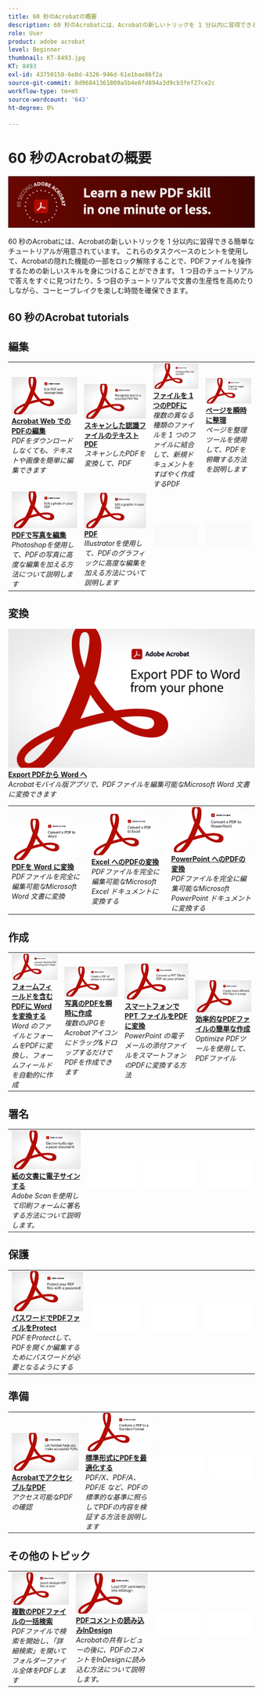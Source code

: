 ```yaml
---
title: 60 秒のAcrobatの概要
description: 60 秒のAcrobatには、Acrobatの新しいトリックを 1 分以内に習得できる簡単なチュートリアルが用意されています
role: User
product: adobe acrobat
level: Beginner
thumbnail: KT-8493.jpg
KT: 8493
exl-id: 43750150-6e0d-4326-946d-61e1bae86f2a
source-git-commit: 8d96841361809a5b4e6fd894a3d9cb3fef27ce2c
workflow-type: tm+mt
source-wordcount: '643'
ht-degree: 0%

---
```


# 60 秒のAcrobatの概要

![60 秒のAcrobat Image](../assets/Hero-60sec.png)

60 秒のAcrobatには、Acrobatの新しいトリックを 1 分以内に習得できる簡単なチュートリアルが用意されています。 これらのタスクベースのヒントを使用して、Acrobatの隠れた機能の一部をロック解除することで、PDFファイルを操作するための新しいスキルを身につけることができます。 1 つ目のチュートリアルで答えをすぐに見つけたり、5 つ目のチュートリアルで文書の生産性を高めたりしながら、コーヒーブレイクを楽しむ時間を確保できます。

## 60 秒のAcrobat tutorials

## 編集

<table style="table-layout:fixed">
<tr>
   <td>
    <a href="edit.md">
      <img alt="Acrobat Web でのPDFの編集" src="../assets/60sec_Edit_1280.jpg" />
    </a>
    <div>
    <a href="edit.md"><strong>Acrobat Web でのPDFの編集</strong></a>
    </div>
    <em>PDFをダウンロードしなくても、テキストや画像を簡単に編集できます</em>
    <br>
  </td>
  <td>
    <a href="textrecognition.md">
      <img alt="スキャンした認識ファイルのテキストPDF" src="../assets/60sec_Textrecognition_1280.jpg" />
    </a>
    <div>
     <a href="textrecognition.md"><strong>スキャンした認識ファイルのテキストPDF</strong></a>
    </div>
    <em>スキャンしたPDFを変換して、PDF</em>
    <br>
  </td>
  <td>
    <a href="combine-to-one-pdf.md">
      <img alt="ファイルを 1 つのPDFに" src="../assets/60sec_Combine_1280.jpg" />
    </a>
    <div>
    <a href="combine-to-one-pdf.md"><strong>ファイルを 1 つのPDFに</strong></a>
    </div>
    <em>複数の異なる種類のファイルを 1 つのファイルに結合して、新規ドキュメントをすばやく作成するPDF</em>
    <br>
  </td>
   <td>
    <a href="organize.md">
      <img alt="ページを瞬時に整理" src="../assets/60sec_Organize_1280.jpg" />
    </a>
    <div>
    <a href="organize.md"><strong>ページを瞬時に整理</strong></a>
    </div>
    <em>ページを整理ツールを使用して、PDFを俯瞰する方法を説明します</em>
    <br>
  </td>
</tr>
<tr>
  <td>
    <a href="editphoto.md">
      <img alt="PDFで写真を編集" src="../assets/60sec_Editphoto_1280.jpg" />
    </a>
    <div>
    <a href="editphoto.md"><strong>PDFで写真を編集</strong></a>
    </div>
    <em>Photoshopを使用して、PDFの写真に高度な編集を加える方法について説明します</em>
    <br>
  </td>
  <td>
    <a href="editgraphic.md">
      <img alt="PDF" src="../assets/60sec_Editgraphic_1280.jpg" />
    </a>
    <div>
    <a href="editgraphic.md"><strong>PDF</strong></a>
    </div>
    <em>Illustratorを使用して、PDFのグラフィックに高度な編集を加える方法について説明します</em>
    <br>
  </td>
  <td>
      <img alt="スペーサー" src="../assets/Grayspacer.png" />
        <div>
        <br>
  </td>
  <td>
      <img alt="スペーサー" src="../assets/Grayspacer.png" />
        <div>
        <br>
  </td>
</tr>
</table>

## 変換

<table style="table-layout:fixed">
<tr>
  <td>
    <a href="convert-pdf-word.md">
      <img alt="PDFを Word に変換" src="../assets/60sec_convertword.png" />
    </a>
    <div>
    <a href="convert-pdf-word.md"><strong>PDFを Word に変換</strong></a>
    </div>
    <em>PDFファイルを完全に編集可能なMicrosoft Word 文書に変換</em>
    <br>
  </td>
 <td>
    <a href="convert-pdf-excel.md">
      <img alt="Excel へのPDFの変換" src="../assets/60sec_convertexcel.png" />
    </a>
    <div>
    <a href="convert-pdf-excel.md"><strong>Excel へのPDFの変換</strong></a>
    </div>
    <em>PDFファイルを完全に編集可能なMicrosoft Excel ドキュメントに変換する</em>
    <br>
  </td>
  <td>
    <a href="convert-pdf-powerpoint.md">
      <img alt="PowerPoint へのPDFの変換" src="../assets/60sec_convertppt.png" />
    </a>
    <div>
    <a href="convert-pdf-excel.md"><strong>PowerPoint へのPDFの変換</strong></a>
    </div>
    <em>PDFファイルを完全に編集可能なMicrosoft PowerPoint ドキュメントに変換する</em>
    <br>
  </td>
    <a href="exportwordphone.md">
      <img alt="Export PDFから Word へ" src="../assets/60sec_Exportphone_1280.jpg" />
    </a>
    <div>
    <a href="exportwordphone.md"><strong>Export PDFから Word へ</strong></a>
    </div>
    <em>Acrobatモバイル版アプリで、PDFファイルを編集可能なMicrosoft Word 文書に変換できます</em>
    <br>
  </td>
</tr>
</table>

## 作成

<table style="table-layout:fixed">
<tr>
  <td>
    <a href="wordform.md">
      <img alt="フォームフィールドを含むPDFに Word を変換する" src="../assets/60sec_Wordform_1280.jpg" />
    </a>
    <div>
     <a href="wordform.md"><strong>フォームフィールドを含むPDFに Word を変換する</strong></a>
    </div>
    <em>Word のファイルとフォームをPDFに変換し、フォームフィールドを自動的に作成</em>
    <br>
  </td>
  <td>
      <a href="photo.md">
        <img alt="写真のPDFを瞬時に作成" src="../assets/60sec_Photo_1280.jpg" />
      </a>
      <div>
      <a href="photo.md"><strong>写真のPDFを瞬時に作成</strong></a>
      </div>
      <em>複数のJPGをAcrobatアイコンにドラッグ&amp;ドロップするだけでPDFを作成できます</em>
      <br>
  </td>
  <td>
    <a href="phone.md">
      <img alt="スマートフォンで PPT ファイルをPDFに変換" src="../assets/60sec_Phone_1280.jpg" />
    </a>
    <div>
    <a href="phone.md"><strong>スマートフォンで PPT ファイルをPDFに変換</strong></a>
    </div>
    <em>PowerPoint の電子メールの添付ファイルをスマートフォンのPDFに変換する方法</em>
    <br>
  </td>
  <td>
      <a href="optimize.md">
        <img alt="効率的なPDFファイルの簡単な作成" src="../assets/60sec_Optimize_1280.jpg" />
      </a>
      <div>
      <a href="optimize.md"><strong>効率的なPDFファイルの簡単な作成</strong></a>
      </div>
      <em>Optimize PDFツールを使用して、PDFファイル</em>
      <br>
  </td>
</tr>
</table>

## 署名

<table style="table-layout:fixed">
<tr>
  <td>
    <a href="sign.md">
      <img alt="紙の文書に電子サインする" src="../assets/60sec_Sign_1280.jpg" />
    </a>
    <div>
    <a href="sign.md"><strong>紙の文書に電子サインする</strong></a>
    </div>
    <em>Adobe Scanを使用して印刷フォームに署名する方法について説明します。</em>
    <br>
  </td>
  <td>
      <img alt="スペーサー" src="../assets/Whitespacer.png" />
        <div>
        <br>
  </td>
  <td>
      <img alt="スペーサー" src="../assets/Whitespacer.png" />
        <div>
        <br>
  </td>
  <td>
      <img alt="スペーサー" src="../assets/Whitespacer.png" />
        <div>
        <br>
  </td>
</tr>
</table>

## 保護

<table style="table-layout:fixed">
<tr>
  <td>
    <a href="protect.md">
      <img alt="パスワードでPDFファイルをProtect" src="../assets/60sec_Protect_1280.jpg" />
    </a>
    <div>
    <a href="protect.md"><strong>パスワードでPDFファイルをProtect</strong></a>
    </div>
    <em>PDFをProtectして、PDFを開くか編集するためにパスワードが必要となるようにする</em>
    <br>
  </td>
  <td>
      <img alt="スペーサー" src="../assets/Whitespacer.png" />
        <div>
        <br>
  </td>
  <td>
      <img alt="スペーサー" src="../assets/Whitespacer.png" />
        <div>
        <br>
  </td>
  <td>
      <img alt="スペーサー" src="../assets/Whitespacer.png" />
        <div>
        <br>
  </td>
</tr>
</table>

## 準備

<table style="table-layout:fixed">
<tr>
  <td>
    <a href="accessible.md">
      <img alt="AcrobatでアクセシブルなPDF" src="../assets/60sec_Accessible_1280.jpg" />
    </a>
    <div>
    <a href="accessible.md"><strong>AcrobatでアクセシブルなPDF</strong></a>
    </div>
    <em>アクセス可能なPDFの確認</em>
    <br>
  </td>
 <td>
    <a href="conform.md">
      <img alt="標準形式にPDFを最適化する" src="../assets/60sec_standard.png" />
    </a>
    <div>
    <a href="conform.md"><strong>標準形式にPDFを最適化する</strong></a>
    </div>
    <em>PDF/X、PDF/A、PDF/E など、PDFの標準的な基準に照らしてPDFの内容を検証する方法を説明します</em>
    <br>
  </td>
  <td>
      <img alt="スペーサー" src="../assets/Whitespacer.png" />
        <div>
        <br>
  </td>
  <td>
      <img alt="スペーサー" src="../assets/Whitespacer.png" />
        <div>
        <br>
  </td>
</tr>
</table>

## その他のトピック

<table style="table-layout:fixed">
<tr>
  <td>
    <a href="search.md">
      <img alt="複数のPDFファイルの一括検索" src="../assets/60sec_Search_1280.jpg" />
    </a>
    <div>
     <a href="search.md"><strong>複数のPDFファイルの一括検索</strong></a>
    </div>
    <em>PDFファイルで検索を開始し、「詳細検索」を開いてフォルダーファイル全体をPDFします</em>
    <br>
  </td>
  <td>
    <a href="indesign.md">
      <img alt="PDFコメントの読み込みInDesign" src="../assets/60sec_InDesign_1280.jpg" />
    </a>
    <div>
    <a href="indesign.md"><strong>PDFコメントの読み込みInDesign</strong></a>
    </div>
    <em>Acrobatの共有レビューの後に、PDFのコメントをInDesignに読み込む方法について説明します。</em>
    <br>
  </td>
  <td>
      <img alt="スペーサー" src="../assets/Whitespacer.png" />
        <div>
        <br>
  </td>
  <td>
      <img alt="スペーサー" src="../assets/Whitespacer.png" />
        <div>
        <br>
  </td>
</tr>
</table>